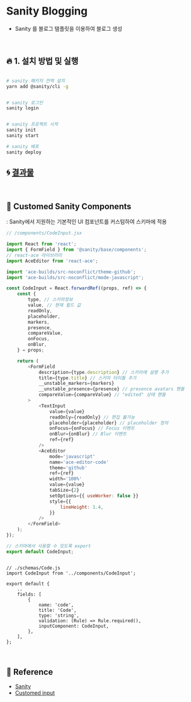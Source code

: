 # Sanity Blogging

-   Sanity 를 블로그 탬플릿을 이용하여 블로그 생성

<br>

## :fire: 1. 설치 방법 및 실행

```bash

# sanity 패키지 전역 설치
yarn add @sanity/cli -g


# sanity 로그인
sanity login


# sanity 프로젝트 시작
sanity init
sanity start

# sanity 배포
sanity deploy

```

## :cyclone: [결과물](https://function-holabee.sanity.studio/)

<br>

## :train: Customed Sanity Components

: Sanity에서 지원하는 기본적인 UI 컴포넌트를 커스텀하여 스키마에 적용

```javascript
// /components/CodeInput.jsx

import React from 'react';
import { FormField } from '@sanity/base/components';
// react-ace 라이브러리
import AceEditor from 'react-ace';

import 'ace-builds/src-noconflict/theme-github';
import 'ace-builds/src-noconflict/mode-javascript';

const CodeInput = React.forwardRef((props, ref) => {
    const {
        type, // 스키마정보
        value, // 현재 필드 값
        readOnly,
        placeholder,
        markers,
        presence,
        compareValue,
        onFocus,
        onBlur,
    } = props;

    return (
        <FormField
            description={type.description} // 스키마에 설명 추가
            title={type.title} // 스키마 타이틀 추가
            __unstable_markers={markers}
            __unstable_presence={presence} // presence avatars 핸들
            compareValue={compareValue} // "edited" 상태 핸들
        >
            <TextInput
                value={value}
                readOnly={readOnly} // 편집 불가능
                placeholder={placeholder} // placeholder 정의
                onFocus={onFocus} // Focus 이벤트
                onBlur={onBlur} // Blur 이벤트
                ref={ref}
            />
            <AceEditor
                mode='javascript'
                name='ace-editor-code'
                theme='github'
                ref={ref}
                width='100%'
                value={value}
                tabSize={2}
                setOptions={{ useWorker: false }}
                style={{
                    lineHeight: 1.4,
                }}
            />
        </FormField>
    );
});

// 스키마에서 사용할 수 있도록 export
export default CodeInput;
```

```jaavscript

// ./schemas/Code.js
import CodeInput from '../components/CodeInput';

export default {
    ..
    fields: [
        {
            name: 'code',
            title: 'Code',
            type: 'string',
            validation: (Rule) => Rule.required(),
            inputComponent: CodeInput,
        },
    ],
};

```

<br>

## :speech_balloon: Reference

-   [Sanity](https://www.sanity.io/)
-   [Customed input](https://www.sanity.io/docs/custom-input-widgets)
